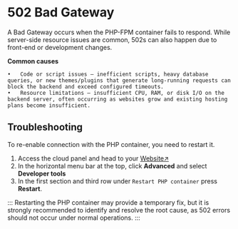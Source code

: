 # 502 Bad Gateway

A Bad Gateway occurs when the PHP-FPM container fails to respond. While server-side resource issues are common, 502s can also happen due to front-end or development changes.

**Common causes**

	•	Code or script issues – inefficient scripts, heavy database queries, or new themes/plugins that generate long-running requests can block the backend and exceed configured timeouts.
	•	Resource limitations – insufficient CPU, RAM, or disk I/O on the backend server, often occurring as websites grow and existing hosting plans become insufficient.
 


## Troubleshooting

To re-enable connection with the PHP container, you need to restart it.

1. Access the cloud panel and head to your [Website↗](https://cloud.envision.nl/websites)
2. In the horizontal menu bar at the top, click **Advanced** and select **Developer tools**
3. In the first section and third row under `Restart PHP container` press **Restart**.

:::
Restarting the PHP container may provide a temporary fix, 
but it is strongly recommended to identify and resolve the root cause, as 502 errors should not occur under normal operations.
:::
